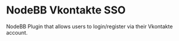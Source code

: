 # NodeBB Vkontakte SSO

NodeBB Plugin that allows users to login/register via their Vkontakte account.